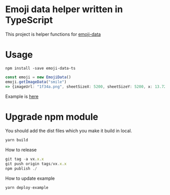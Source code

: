# Emoji data helper written in TypeScript

This project is helper functions for [emoji-data](https://github.com/iamcal/emoji-data)

# Usage 

```
npm install -save emoji-data-ts
```

```ts
const emoji = new EmojiData()
emoji.getImageData("smile") 
=> {imageUrl: "1f34a.png", sheetSizeX: 5200, sheetSizeY: 5200, x: 13.72549019607843, y: 23.52941176470588}
```

Example is [here](https://nulab.github.io/emoji-data-ts/)

# Upgrade npm module

You should add the dist files which you make it build in local.

```ts
yarn build
```

How to release 

```ts
git tag -a vx.x.x
git push origin tags/vx.x.x
npm publish ./
```

How to update example

```ts
yarn deploy-example
```